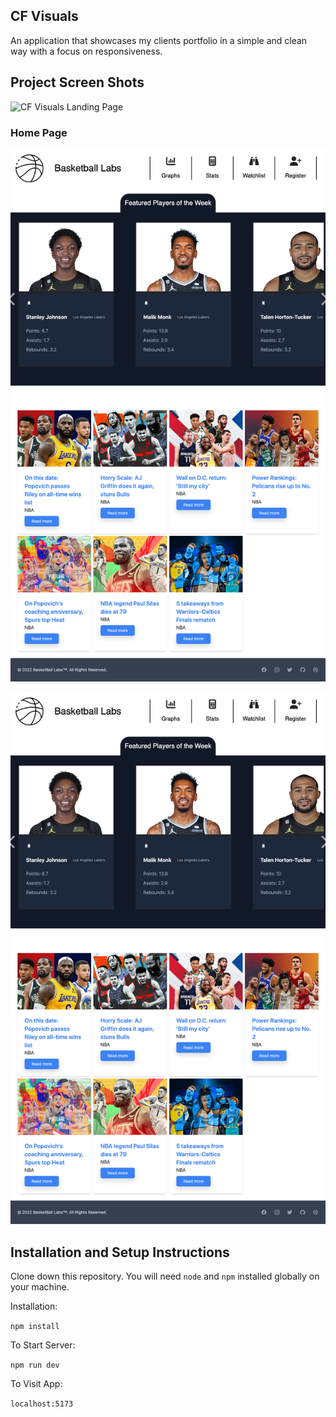 ## CF Visuals

An application that showcases my clients portfolio in a simple and clean way with a focus on responsiveness.

## Project Screen Shots

![CF Visuals Landing Page](https://github.com/danielAwale/basketball-labs/blob/main/src/docs/project%20video%20demo.gif)

### Home Page

![CF Visuals About Page](https://github.com/danielAwale/basketball-labs/blob/main/src/docs/mainpage.png)

![CF Visuals Portfolio Page](https://github.com/danielAwale/basketball-labs/blob/main/src/docs/mainpage.png)

## Installation and Setup Instructions

Clone down this repository. You will need `node` and `npm` installed globally on your machine.

Installation:

`npm install`

To Start Server:

`npm run dev`

To Visit App:

`localhost:5173`